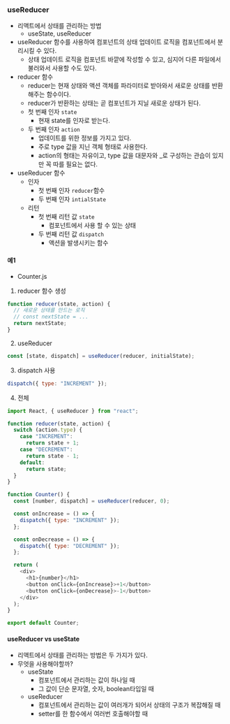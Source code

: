 ### useReducer

- 리액트에서 상태를 관리하는 방법
  - useState, useReducer
- useReducer 함수를 사용하여 컴포넌트의 상태 업데이트 로직을 컴포넌트에서 분리시킬 수 있다.
  - 상태 업데이트 로직을 컴포넌트 바깥에 작성할 수 있고, 심지어 다른 파일에서 불러와서 사용할 수도 있다.
- reducer 함수
  - reducer는 현재 상태와 액션 객체를 파라미터로 받아와서 새로운 상태를 반환해주는 함수이다.
  - reducer가 반환하는 상태는 곧 컴포넌트가 지닐 새로운 상태가 된다.
  - 첫 번째 인자 `state`
    - 현재 state를 인자로 받는다.
  - 두 번째 인자 `action`
    - 업데이트를 위한 정보를 가지고 있다.
    - 주로 type 값을 지닌 객체 형태로 사용한다.
    - action의 형태는 자유이고, type 값을 대문자와 \_로 구성하는 관습이 있지만 꼭 따를 필요는 없다.
- useReducer 함수
  - 인자
    - 첫 번째 인자 `reducer`함수
    - 두 번째 인자 `intialState`
  - 리턴
    - 첫 번째 리턴 값 `state`
      - 컴포넌트에서 사용 할 수 있는 상태
    - 두 번째 리턴 값 `dispatch`
      - 액션을 발생시키는 함수

#### 예1

- Counter.js

1. reducer 함수 생성

```js
function reducer(state, action) {
  // 새로운 상태를 만드는 로직
  // const nextState = ...
  return nextState;
}
```

2. useReducer

```js
const [state, dispatch] = useReducer(reducer, initialState);
```

3. dispatch 사용

```js
dispatch({ type: "INCREMENT" });
```

4. 전체

```js
import React, { useReducer } from "react";

function reducer(state, action) {
  switch (action.type) {
    case "INCREMENT":
      return state + 1;
    case "DECREMENT":
      return state - 1;
    default:
      return state;
  }
}

function Counter() {
  const [number, dispatch] = useReducer(reducer, 0);

  const onIncrease = () => {
    dispatch({ type: "INCREMENT" });
  };

  const onDecrease = () => {
    dispatch({ type: "DECREMENT" });
  };

  return (
    <div>
      <h1>{number}</h1>
      <button onClick={onIncrease}>+1</button>
      <button onClick={onDecrease}>-1</button>
    </div>
  );
}

export default Counter;
```

#### useReducer vs useState

- 리액트에서 상태를 관리하는 방법은 두 가지가 있다.
- 무엇을 사용해야할까?
  - useState
    - 컴포넌트에서 관리하는 값이 하나일 때
    - 그 값이 단순 문자열, 숫자, boolean타입일 때
  - useReducer
    - 컴포넌트에서 관리하는 값이 여러개가 되어서 상태의 구조가 복잡해질 때
    - setter를 한 함수에서 여러번 호출해야할 때
